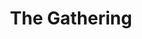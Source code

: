 ---
title: The Gathering
location: San Antonio, TX
image: /uploads/basketball/thegatheringEvents.png
permalink: /basketball/events/gathering
start_date: March 30th, 2018 - 9:00am
end_date: 
layout: page
alt_url: http://www.thegathering4coacheswives.com/
short_description: "The Gathering is a welcoming place for coaches' wives attending the NABC Convention at The Final Four to connect with women who share their common experience, use their resources to help others, and be encouraged, inspired and challenged by hope found in Jesus Christ."
sport: final four
---